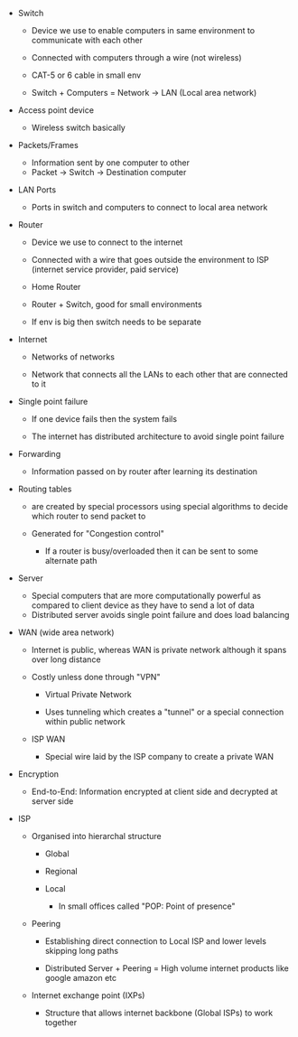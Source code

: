 - Switch 
    
    - Device we use to enable computers in same environment to communicate with each other
        
    - Connected with computers through a wire (not wireless)
        
    - CAT-5 or 6 cable in small env
        
    - Switch + Computers = Network -> LAN (Local area network)
- Access point device
    
    - Wireless switch basically
- Packets/Frames
    - Information sent by one computer to other
    - Packet -> Switch -> Destination computer
- LAN Ports
    
    - Ports in switch and computers to connect to local area network
- Router
    
    - Device we use to connect to the internet
        
    - Connected with a wire that goes outside the environment to ISP (internet service provider, paid service)
        
    - Home Router
        
    - Router + Switch, good for small environments
        
    - If env is big then switch needs to be separate
- Internet
    
	- Networks of networks
    
	- Network that connects all the LANs to each other that are connected to it
- Single point failure
    
    - If one device fails then the system fails
        
    - The internet has distributed architecture to avoid single point failure
- Forwarding
    - Information passed on by router after learning its destination
- Routing tables
    
    - are created by special processors using special algorithms to decide which router to send packet to
        
    - Generated for "Congestion control"
        
        - If a router is busy/overloaded then it can be sent to some alternate path
- Server
    - Special computers that are more computationally powerful as compared to client device as they have to send a lot of data
    - Distributed server avoids single point failure and does load balancing
- WAN (wide area network)
    
    - Internet is public, whereas WAN is private network although it spans over long distance
        
    - Costly unless done through "VPN"
        
        - Virtual Private Network
            
        - Uses tunneling which creates a "tunnel" or a special connection within public network
            
    - ISP WAN
        
        - Special wire laid by the ISP company to create a private WAN
- Encryption
    
    - End-to-End: Information encrypted at client side and decrypted at server side
- ISP
    - Organised into hierarchal structure
        
        - Global
            
        - Regional
            
        - Local
            
            - In small offices called "POP: Point of presence"
    - Peering
        - Establishing direct connection to Local ISP and lower levels skipping long paths
            
        - Distributed Server + Peering = High volume internet products like google amazon etc    
    - Internet exchange point (IXPs)
        - Structure that allows internet backbone (Global ISPs) to work together